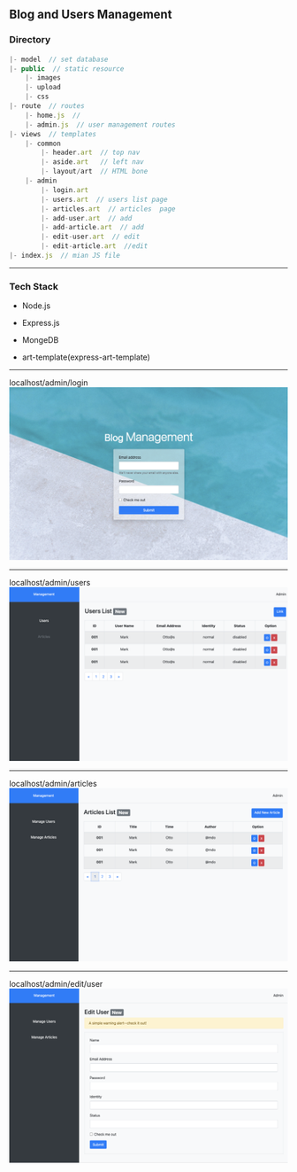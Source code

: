 ## Blog and Users Management

### Directory
```js
|- model  // set database
|- public  // static resource
    |- images
    |- upload
    |- css
|- route  // routes
    |- home.js  // 
    |- admin.js  // user management routes
|- views  // templates
    |- common 
        |- header.art  // top nav
        |- aside.art   // left nav
        |- layout/art  // HTML bone
    |- admin
        |- login.art
        |- users.art  // users list page
        |- articles.art  // articles  page
        |- add-user.art  // add
        |- add-article.art  // add
        |- edit-user.art  // edit
        |- edit-article.art  //edit
|- index.js  // mian JS file
```

---

### Tech Stack
- Node.js

- Express.js

- MongeDB

- art-template(express-art-template)

---
localhost/admin/login
![](./public/images/01.png)

---
localhost/admin/users
![](./public/images/02.png)

---
localhost/admin/articles
![](./public/images/03.png)

---
localhost/admin/edit/user
![](./public/images/06.png)